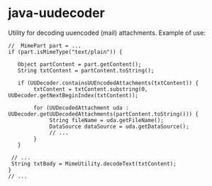 # java-uudecoder
Utility for decoding uuencoded (mail) attachments. Example of use:

    //  MimePart part = ...
    if (part.isMimeType("text/plain")) {
		
       Object partContent = part.getContent();
       String txtContent = partContent.toString();

       if (UUDecoder.containsUUEncodedAttachments(txtContent)) {
	        txtContent = txtContent.substring(0, UUDecoder.getNextBeginIndex(txtContent));

	        for (UUDecodedAttachment uda : UUDecoder.getUUDecodedAttachments(partContent.toString())) {
		         String fileName = uda.getFileName();
		         DataSource dataSource = uda.getDataSource();
		         // ...
	        }
       }
		
     // ...
     String txtBody = MimeUtility.decodeText(txtContent);
    }
    // ...
